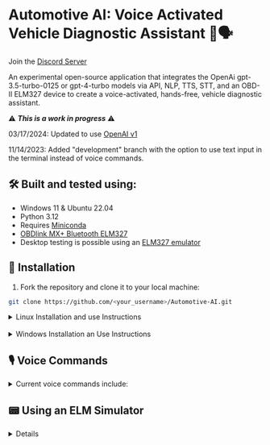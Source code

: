 # Automotive AI: Voice Activated Vehicle Diagnostic Assistant 🚗🗣️

Join the [Discord Server](https://discord.gg/VsVuxche)

An experimental open-source application that integrates the OpenAi gpt-3.5-turbo-0125 or gpt-4-turbo models via API, NLP, TTS, STT, and an OBD-II ELM327 device to create a voice-activated, hands-free, vehicle diagnostic assistant.

⚠️ ***This is a work in progress*** ⚠️

03/17/2024: Updated to use [OpenAI v1](https://github.com/openai/openai-python/releases/)

11/14/2023: Added "development" branch with the option to use text input in the terminal instead of voice commands.

## 🛠️ Built and tested using:

- Windows 11 & Ubuntu 22.04
- Python 3.12
- Requires [Miniconda](https://docs.anaconda.com/free/miniconda/#latest-miniconda-installer-links)
- [OBDlink MX+ Bluetooth ELM327](https://www.obdlink.com/products/obdlink-mxp/)
- Desktop testing is possible using an [ELM327 emulator](https://github.com/Ircama/ELM327-emulator)

## 🚀 Installation

1. Fork the repository and clone it to your local machine:

```bash
git clone https://github.com/<your_username>/Automotive-AI.git
```

<details>
<summary>Linux Installation and use Instructions</summary>

```bash
./install.sh
```

Set your API keys and variables in `.env.template` and save it as `.env`

```bash
cp .env.template .env
```

#### Running the Application

Without a vehicle communication interface:

```bash
python -m app
```

With an ELM327 device connected:

```bash
python -m app --device elm327
```

</details>
<br>

<details>

<summary>Windows Installation an Use Instructions</summary>

```PowerShell
.\install.bat
```

Set your API keys and variables in `.env.template` and save it as `.env`

```pwsh
copy .env.template .env
```
#### Running the Application

Without a vehicle communication interface:

```bash
python -m app
```

With an ELM327 device connected:

```bash
python -m app --device elm327
```

</details>

## 🎙️ Voice Commands

<details>

<summary>Current voice commands include:</summary>

- "engine rpm"
- "intake air temperature"
- "fuel tank level"
- "time run with MIL on"
- "engine coolant temperature"
- "read trouble codes"
- "freeze frame data"
- "pending trouble codes"
- "clear trouble codes"
- "vehicle identification number"
- "calibration id message count"
- "calibration id"
- "calibration verification numbers"
- "start a diagnostic report"
- "send a diagnostic report"
- "next on outlook calendar"
- "create a new outlook appointment"
- "check outlook"
- "send an email with outlook"
- "ask question"
- "start a conversation"
- "check gmail"
- "what's next on my google calendar"

To start a conversation that uses JSON for conversation history, use the "start a conversation" command.

After a conversation has been started you can use the following voice commands to manage the conversation history:

- "clear all history"
- "delete the last message"
- "summarize the conversation history"
- "end the conversation"

</details>

## 📟 Using an ELM Simulator

<details>
ELM327 emulator: [GitHub](https://github.com/Ircama/ELM327-emulator)
com0com virtual serial port driver: [SourceForge](https://sourceforge.net/projects/com0com/) (to create a virtual COM port pair).

After installing com0com, run:

```bash
elm -p COM6 -a 500000
```

Set the COM port in the `.env` file to `COM7`.

## 📈 Data Stream (Under Construction)

```bash
python air_fuel_datastream.py
```

Streams data from the OBD-II ELM327 device to the console, but there's currently no way to stop the stream other than closing the application.
</details>
